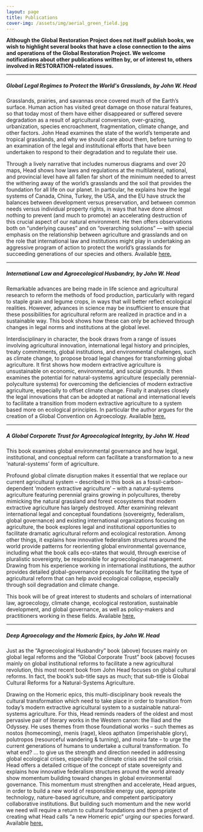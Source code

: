 ```yaml
---
layout: page
title: Publications 
cover-img: /assets/img/aerial_green_field.jpg
---
```


**Although the Global Restoration Project does not itself publish books, we wish to highlight several books that have a close connection to the aims and operations of the Global Restoration Project.  We welcome notifications about other publications written by, or of interest to, others involved in RESTORATION-related issues.**  

---

##### Global Legal Regimes to Protect the World's Grasslands, by John W. Head
Grasslands, prairies, and savannas once covered much of the Earth’s surface. Human action has visited great damage on those natural features, so that today 
most of them have either disappeared or suffered severe degradation as a result of agricultural conversion, over-grazing, urbanization, species encroachment, 
fragmentation, climate change, and other factors. John Head examines the state of the world’s temperate and tropical grasslands, and why we should care about them, 
before turning to an examination of the legal and institutional efforts that have been undertaken to respond to their degradation and to regulate their use.

Through a lively narrative that includes numerous diagrams and over 20 maps, Head shows how laws and regulations at the multilateral, national, and provincial level 
have all fallen far short of the minimum needed to arrest the withering away of the world’s grasslands and the soil that provides the foundation for all life on our 
planet. In particular, he explains how the legal systems of Canada, China, Turkey, the USA, and the EU have struck the balances between development versus preservation, 
and between common needs versus individual property rights, in ways that have done almost nothing to prevent (and much to promote) an accelerating destruction of this 
crucial aspect of our natural environment. He then offers observations both on “underlying causes” and on “overarching solutions” — with special emphasis on the 
relationship between agriculture and grasslands and on the role that international law and institutions might play in undertaking an aggressive program of action to 
protect the world’s grasslands for succeeding generations of our species and others.
Available [here.](https://cap-press.com/books/isbn/9781594609671/Global-Legal-Regimes-to-Protect-the-Worlds-Grasslands)

---

##### International Law and Agroecological Husbandry, by John W. Head
Remarkable advances are being made in life science and agricultural research to reform the methods of food production, particularly with regard to staple grain and legume crops, in ways that will better reflect ecological realities. However, advances in science may be insufficient to ensure that these possibilities for agricultural reform are realized in practice and in a sustainable way. This book shows how these can only be achieved through changes in legal norms and institutions at the global level. 

Interdisciplinary in character, the book draws from a range of issues involving agricultural innovation, international legal history and principles, treaty commitments, global institutions, and environmental challenges, such as climate change, to propose broad legal changes for transforming global agriculture. It first shows how modern extractive agriculture is unsustainable on economic, environmental, and social grounds. It then examines the potential for natural-systems agriculture (especially perennial-polyculture systems) for overcoming the deficiencies of modern extractive agriculture, especially to offset climate change. Finally it analyses closely the legal innovations that can be adopted at national and international levels to facilitate a transition from modern extractive agriculture to a system based more on ecological principles. In particular the author argues for the creation of a Global Convention on Agroecology.
Available [here.](https://www.routledge.com/International-Law-and-Agroecological-Husbandry-Building-legal-foundations/Head/p/book/9780367029876)

---

##### A Global Corporate Trust for Agroecological Integrity, by John W. Head
This book examines global environmental governance and how legal, institutional, and conceptual reform can facilitate a transformation to a new ‘natural-systems’ form of agriculture.

Profound global climate disruption makes it essential that we replace our current agricultural system – described in this book as a fossil-carbon-dependent ‘modern extractive agriculture’ – with a natural-systems agriculture featuring perennial grains growing in polycultures, thereby mimicking the natural grassland and forest ecosystems that modern extractive agriculture has largely destroyed. After examining relevant international legal and conceptual foundations (sovereignty, federalism, global governance) and existing international organizations focusing on agriculture, the book explores legal and institutional opportunities to facilitate dramatic agricultural reform and ecological restoration. Among other things, it explains how innovative federalism structures around the world provide patterns for reorienting global environmental governance, including what the book calls eco-states that would, through exercise of pluralistic sovereignty, be responsible for agroecological management. Drawing from his experience working in international institutions, the author provides detailed global-governance proposals for facilitating the type of agricultural reform that can help avoid ecological collapse, especially through soil degradation and climate change.

This book will be of great interest to students and scholars of international law, agroecology, climate change, ecological restoration, sustainable development, and global governance, as well as policy-makers and practitioners working in these fields.
Available [here.](https://www.routledge.com/A-Global-Corporate-Trust-for-Agroecological-Integrity-New-Agriculture-in/Head/p/book/9780367252557)

---

##### Deep Agroecology and the Homeric Epics,  by John W. Head  
Just as the “Agroecological Husbandry” book (above) focuses mainly on global legal reforms and the “Global Corporate Trust” book (above) focuses mainly on global institutional reforms to facilitate a new agricultural revolution, this most recent book from John Head focuses on global cultural reforms.  In fact, the book’s sub-title says as much; that sub-title is Global Cultural Reforms for a Natural-Systems Agriculture. 

Drawing on the Homeric epics, this multi-disciplinary book reveals the cultural transformation which need to take place in order to transition from today’s modern extractive agricultural system to a sustainable natural-systems agriculture.  For this, Head reminds readers of the oldest and most pervasive pair of literary works in the Western canon:  the Iliad and the Odyssey.  He uses themes from those foundational works – such themes as nostos (homecoming), menis (rage), kleos apthaton (imperishable glory), polutropos (resourceful wandering & turning), and moira fate – to urge the current generations of humans to undertake a cultural transformation.  To what end?  ... to give us the strength and direction needed in addressing global ecological crises, especially the climate crisis and the soil crisis.  Head offers a detailed critique of the concept of state sovereignty and explains how innovative federalism structures around the world already show momentum building toward changes in global environmental governance.  This momentum must strengthen and accelerate, Head argues, in order to build a new world of responsible energy use, appropriate technology, nature-based agriculture, and competent participatory collaborative institutions.  But building such momentum and the new world we need will require a return to cultural foundations and then a project of creating what Head calls “a new Homeric epic” urging our species forward. 
Available [here.](https://www.routledge.com/Deep-Agroecology-and-the-Homeric-Epics-Global-Cultural-Reforms-for-a-Natural-Systems/Head/p/book/9780367622190)
